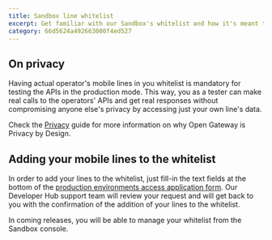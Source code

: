 ```yaml
---
title: Sandbox line whitelist
excerpt: Get familiar with our Sandbox's whitelist and how it's meant to guard our operators' customers' privacy.
category: 66d5624a492663000f4ed527
---
```


## On privacy

Having actual operator's mobile lines in you whitelist is mandatory for testing the APIs in the production mode. This way, you as a tester can make real calls to the operators' APIs and get real responses without compromising anyone else's privacy by accessing just your own line's data.

Check the [Privacy](/docs/privacy) guide for more information on why Open Gateway is Privacy by Design.

## Adding your mobile lines to the whitelist

In order to add your lines to the whitelist, just fill-in the text fields at the bottom of the [production environments access application form](https://opengateway.telefonica.com/en/sandbox/registration). Our Developer Hub support team will review your request and will get back to you with the confirmation of the addition of your lines to the whitelist.

In coming releases, you will be able to manage your whitelist from the Sandbox console.
